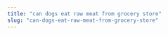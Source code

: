 ```yaml
---
title: "can dogs eat raw meat from grocery store"
slug: "can-dogs-eat-raw-meat-from-grocery-store"
---
```


